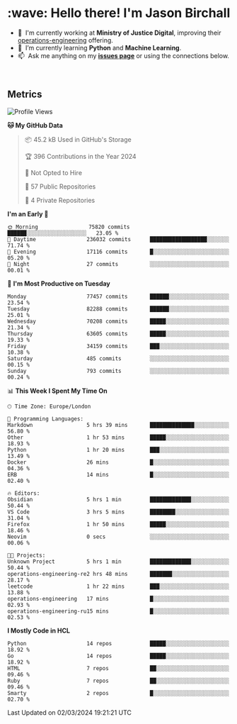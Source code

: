 <h1 align="left" id="jason-title">:wave: Hello there! I'm Jason Birchall</h1>

- :office: &nbsp;I'm currently working at **Ministry of Justice Digital**, improving their [operations-engineering](https://github.com/ministryofjustice/operations-engineering) offering.
- :seedling: &nbsp;I’m currently learning **Python** and **Machine Learning**.
- :mailbox: &nbsp;Ask me anything on my **[issues page]** or using the connections below.


<br>


<h2>Metrics</h2>

<!--START_SECTION:waka-->
![Profile Views](http://img.shields.io/badge/Profile%20Views-0-blue)

**🐱 My GitHub Data** 

> 📦 45.2 kB Used in GitHub's Storage 
 > 
> 🏆 396 Contributions in the Year 2024
 > 
> 🚫 Not Opted to Hire
 > 
> 📜 57 Public Repositories 
 > 
> 🔑 4 Private Repositories 
 > 
**I'm an Early 🐤** 

```text
🌞 Morning                75820 commits       ██████░░░░░░░░░░░░░░░░░░░   23.05 % 
🌆 Daytime                236032 commits      ██████████████████░░░░░░░   71.74 % 
🌃 Evening                17116 commits       █░░░░░░░░░░░░░░░░░░░░░░░░   05.20 % 
🌙 Night                  27 commits          ░░░░░░░░░░░░░░░░░░░░░░░░░   00.01 % 
```
📅 **I'm Most Productive on Tuesday** 

```text
Monday                   77457 commits       ██████░░░░░░░░░░░░░░░░░░░   23.54 % 
Tuesday                  82288 commits       ██████░░░░░░░░░░░░░░░░░░░   25.01 % 
Wednesday                70208 commits       █████░░░░░░░░░░░░░░░░░░░░   21.34 % 
Thursday                 63605 commits       █████░░░░░░░░░░░░░░░░░░░░   19.33 % 
Friday                   34159 commits       ███░░░░░░░░░░░░░░░░░░░░░░   10.38 % 
Saturday                 485 commits         ░░░░░░░░░░░░░░░░░░░░░░░░░   00.15 % 
Sunday                   793 commits         ░░░░░░░░░░░░░░░░░░░░░░░░░   00.24 % 
```


📊 **This Week I Spent My Time On** 

```text
🕑︎ Time Zone: Europe/London

💬 Programming Languages: 
Markdown                 5 hrs 39 mins       ██████████████░░░░░░░░░░░   56.80 % 
Other                    1 hr 53 mins        █████░░░░░░░░░░░░░░░░░░░░   18.93 % 
Python                   1 hr 20 mins        ███░░░░░░░░░░░░░░░░░░░░░░   13.49 % 
Docker                   26 mins             █░░░░░░░░░░░░░░░░░░░░░░░░   04.36 % 
ERB                      14 mins             █░░░░░░░░░░░░░░░░░░░░░░░░   02.40 % 

🔥 Editors: 
Obsidian                 5 hrs 1 min         █████████████░░░░░░░░░░░░   50.44 % 
VS Code                  3 hrs 5 mins        ████████░░░░░░░░░░░░░░░░░   31.04 % 
Firefox                  1 hr 50 mins        █████░░░░░░░░░░░░░░░░░░░░   18.46 % 
Neovim                   0 secs              ░░░░░░░░░░░░░░░░░░░░░░░░░   00.06 % 

🐱‍💻 Projects: 
Unknown Project          5 hrs 1 min         █████████████░░░░░░░░░░░░   50.44 % 
operations-engineering-re2 hrs 48 mins       ███████░░░░░░░░░░░░░░░░░░   28.17 % 
leetcode                 1 hr 22 mins        ███░░░░░░░░░░░░░░░░░░░░░░   13.88 % 
operations-engineering   17 mins             █░░░░░░░░░░░░░░░░░░░░░░░░   02.93 % 
operations-engineering-ru15 mins             █░░░░░░░░░░░░░░░░░░░░░░░░   02.53 % 
```

**I Mostly Code in HCL** 

```text
Python                   14 repos            █████░░░░░░░░░░░░░░░░░░░░   18.92 % 
Go                       14 repos            █████░░░░░░░░░░░░░░░░░░░░   18.92 % 
HTML                     7 repos             ██░░░░░░░░░░░░░░░░░░░░░░░   09.46 % 
Ruby                     7 repos             ██░░░░░░░░░░░░░░░░░░░░░░░   09.46 % 
Smarty                   2 repos             █░░░░░░░░░░░░░░░░░░░░░░░░   02.70 % 
```




 Last Updated on 02/03/2024 19:21:21 UTC
<!--END_SECTION:waka-->

<!-- links -->

[issues page]: https://github.com/jasonBirchall/jasonBirchall/issues "jasonBirchall/issues"
